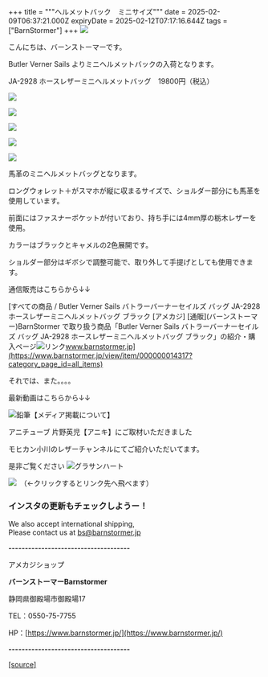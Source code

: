 +++
title = """ヘルメットバック　ミニサイズ"""
date = 2025-02-09T06:37:21.000Z
expiryDate = 2025-02-12T07:17:16.644Z
tags = ["BarnStormer"]
+++
[![](https://stat.ameba.jp/user_images/20231023/16/barnstormer-go/b2/03/p/o0420015015354743273.png)](https://ameblo.jp/barnstormer-go/entry-12825670498.html)

こんにちは、バーンストーマーです。

Butler Verner Sails よりミニヘルメットバックの入荷となります。

JA-2928 ホースレザーミニヘルメットバッグ　19800円（税込）

[![](https://stat.ameba.jp/user_images/20250209/14/barnstormer-go/09/f2/j/o0466070015542285121.jpg)](https://stat.ameba.jp/user_images/20250209/14/barnstormer-go/09/f2/j/o0466070015542285121.jpg)

[![](https://stat.ameba.jp/user_images/20250209/14/barnstormer-go/a7/23/j/o0466070015542285122.jpg)](https://stat.ameba.jp/user_images/20250209/14/barnstormer-go/a7/23/j/o0466070015542285122.jpg)

[![](https://stat.ameba.jp/user_images/20250209/14/barnstormer-go/16/42/j/o0466070015542285126.jpg)](https://stat.ameba.jp/user_images/20250209/14/barnstormer-go/16/42/j/o0466070015542285126.jpg)

[![](https://stat.ameba.jp/user_images/20250209/14/barnstormer-go/95/18/j/o0466070015542285128.jpg)](https://stat.ameba.jp/user_images/20250209/14/barnstormer-go/95/18/j/o0466070015542285128.jpg)

[![](https://stat.ameba.jp/user_images/20250209/14/barnstormer-go/36/a8/j/o0466070015542285131.jpg)](https://stat.ameba.jp/user_images/20250209/14/barnstormer-go/36/a8/j/o0466070015542285131.jpg)

馬革のミニヘルメットバッグとなります。

  
ロングウォレット＋がスマホが縦に収まるサイズで、ショルダー部分にも馬革を使用しています。

  
前面にはファスナーポケットが付いており、持ち手には4mm厚の栃木レザーを使用。

  
カラーはブラックとキャメルの2色展開です。

ショルダー部分はギボシで調整可能で、取り外して手提げとしても使用できます。

通信販売はこちらから↓↓

[すべての商品 / Butler Verner Sails バトラーバーナーセイルズ バッグ JA-2928 ホースレザーミニヘルメットバッグ ブラック \[アメカジ\] \[通販\](バーンストーマー)BarnStormer で取り扱う商品「Butler Verner Sails バトラーバーナーセイルズ バッグ JA-2928 ホースレザーミニヘルメットバッグ ブラック」の紹介・購入ページ![リンク](https://c.stat100.ameba.jp/ameblo/symbols/v3.20.0/svg/gray/editor_link.svg)www.barnstormer.jp](https://www.barnstormer.jp/view/item/000000014317?category_page_id=all_items)

それでは、また。。。。

最新動画はこちらから↓↓

![鉛筆](https://stat100.ameba.jp/blog/ucs/img/char/char3/519.png)【メディア掲載について】

アニチューブ 片野英児【アニキ】にご取材いただきました

モヒカン小川のレザーチャンネルにてご紹介いただいてます。

是非ご覧ください ![グラサンハート](https://stat100.ameba.jp/blog/ucs/img/char/char3/148.png)

[![](https://stat.ameba.jp/user_images/20230412/16/barnstormer-go/6a/23/p/o0108010815269242493.png)](https://www.instagram.com/barnstormer_daily/)　（←クリックするとリンク先へ飛べます）

### インスタの更新もチェックしようー！

We also accept international shipping,  
Please contact us at bs@barnstormer.jp

**\-------------------------------------**

アメカジショップ

**バーンストーマーBarnstormer**

静岡県御殿場市御殿場17

TEL：0550-75-7755

HP：[https://www.barnstormer.jp/](https://www.barnstormer.jp/)

**\-------------------------------------**

[[source]](https://ameblo.jp/barnstormer-go/entry-12885758488.html)
